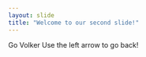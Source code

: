 ```yaml
---
layout: slide
title: "Welcome to our second slide!"
---
```

Go Volker
Use the left arrow to go back!
